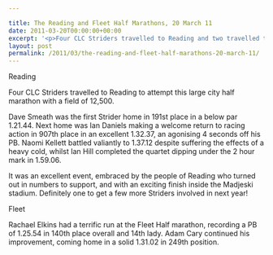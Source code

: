 ```yaml
---

title: The Reading and Fleet Half Marathons, 20 March 11
date: 2011-03-20T00:00:00+00:00
excerpt: '<p>Four CLC Striders travelled to Reading and two travelled to Fleet to race half marathons! Click on the links to see how they got on", Dave Smeath</p>'
layout: post
permalink: /2011/03/the-reading-and-fleet-half-marathons-20-march-11/
---
```

Reading

Four CLC Striders travelled to Reading to attempt this large city half marathon with a field of 12,500.

Dave Smeath was the first Strider home in 191st place in a below par 1.21.44. Next home was Ian Daniels making a welcome return to racing action in 907th place in an excellent 1.32.37, an agonising 4 seconds off his PB. Naomi Kellett battled valiantly to 1.37.12 despite suffering the effects of a heavy cold, whilst Ian Hill completed the quartet dipping under the 2 hour mark in 1.59.06.

It was an excellent event, embraced by the people of Reading who turned out in numbers to support, and with an exciting finish inside the Madjeski stadium. Definitely one to get a few more Striders involved in next year!

Fleet

Rachael Elkins had a terrific run at the Fleet Half marathon, recording a PB of 1.25.54 in 140th place overall and 14th lady. Adam Cary continued his improvement, coming home in a solid 1.31.02 in 249th position.